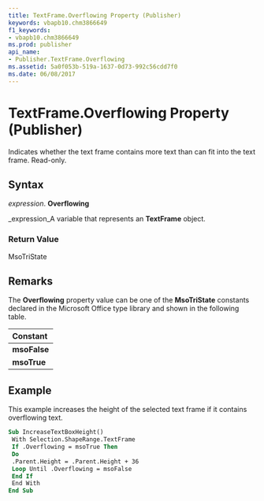 ```yaml
---
title: TextFrame.Overflowing Property (Publisher)
keywords: vbapb10.chm3866649
f1_keywords:
- vbapb10.chm3866649
ms.prod: publisher
api_name:
- Publisher.TextFrame.Overflowing
ms.assetid: 5a0f053b-519a-1637-0d73-992c56cdd7f0
ms.date: 06/08/2017
---
```



# TextFrame.Overflowing Property (Publisher)

Indicates whether the text frame contains more text than can fit into the text frame. Read-only.


## Syntax

 _expression_. **Overflowing**

 _expression_A variable that represents an  **TextFrame** object.


### Return Value

MsoTriState


## Remarks

The  **Overflowing** property value can be one of the **MsoTriState** constants declared in the Microsoft Office type library and shown in the following table.



|**Constant**|
|:-----|
| **msoFalse**|
| **msoTrue**|

## Example

This example increases the height of the selected text frame if it contains overflowing text.


```vb
Sub IncreaseTextBoxHeight() 
 With Selection.ShapeRange.TextFrame 
 If .Overflowing = msoTrue Then 
 Do 
 .Parent.Height = .Parent.Height + 36 
 Loop Until .Overflowing = msoFalse 
 End If 
 End With 
End Sub
```


